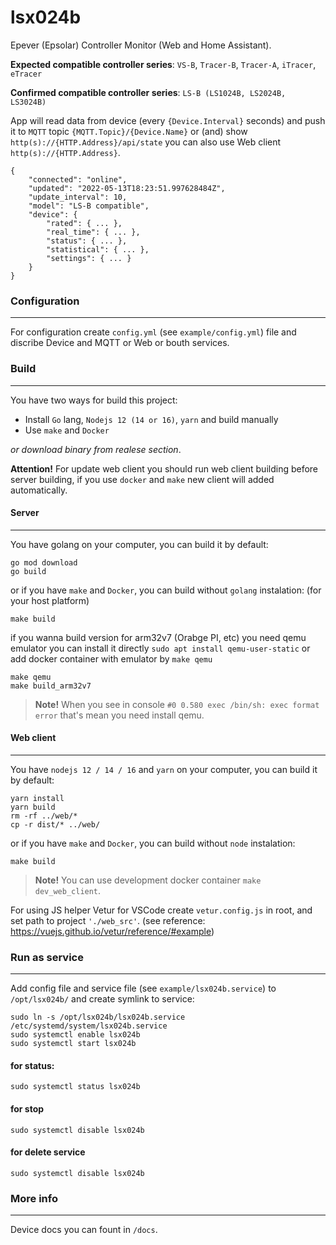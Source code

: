 # lsx024b

Epever (Epsolar) Controller Monitor (Web and Home Assistant).

**Expected compatible controller series**: `VS-B`, `Tracer-B`, `Tracer-A`, `iTracer`, `eTracer`

**Confirmed compatible controller series**: `LS-B (LS1024B, LS2024B, LS3024B)`

App will read data from device (every `{Device.Interval}` seconds) and push it to `MQTT` topic `{MQTT.Topic}/{Device.Name}` or (and) show `http(s)://{HTTP.Address}/api/state` you can also use Web client `http(s)://{HTTP.Address}`.

	{
		"connected": "online",
		"updated": "2022-05-13T18:23:51.997628484Z",
		"update_interval": 10,
		"model": "LS-B compatible",
		"device": {
			"rated": { ... },
			"real_time": { ... },
			"status": { ... },
			"statistical": { ... },
			"settings": { ... }
		}
	}


### Configuration ###
---

For configuration create `config.yml` (see `example/config.yml`) file and discribe Device and MQTT or Web or bouth services.


### Build ###
---

You have two ways for build this project:
* Install `Go` lang, `Nodejs 12 (14 or 16)`, `yarn` and build manually
* Use `make` and `Docker`

*or download binary from realese section*.

**Attention!** For update web client you should run web client building before server building, if you use `docker` and `make` new client will added automatically.


#### Server ####
---

You have golang on your computer, you can build it by default: 

	go mod download
	go build

or if you have `make` and `Docker`, you can build without `golang` instalation: (for your host platform) 

	make build

if you wanna build version for arm32v7 (Orabge PI, etc) you need qemu emulator you can install it directly `sudo apt install qemu-user-static` or add docker container with emulator by `make qemu`

	make qemu
	make build_arm32v7

> **Note!** When you see in console `#0 0.580 exec /bin/sh: exec format error` that's mean you need install qemu.


#### Web client ####
---

You have `nodejs 12 / 14 / 16` and `yarn` on your computer, you can build it by default:

	yarn install
	yarn build
	rm -rf ../web/*
	cp -r dist/* ../web/

or if you have `make` and `Docker`, you can build without `node` instalation:

	make build

> **Note!** You can use development docker container `make dev_web_client`. 

For using JS helper Vetur for VSCode create `vetur.config.js` in root, and set path to project `'./web_src'`. (see reference: https://vuejs.github.io/vetur/reference/#example)


### Run as service ###
---

Add config file and service file (see `example/lsx024b.service`) to `/opt/lsx024b/` and create symlink to service:

	sudo ln -s /opt/lsx024b/lsx024b.service /etc/systemd/system/lsx024b.service
	sudo systemctl enable lsx024b
	sudo systemctl start lsx024b


#### for status: ####

	sudo systemctl status lsx024b


#### for stop ####

	sudo systemctl disable lsx024b


#### for delete service ####

	sudo systemctl disable lsx024b


### More info ###
---

Device docs you can fount in `/docs`.
